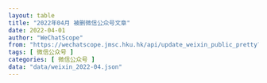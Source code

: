 ```yaml
---
layout: table
title: "2022年04月 被删微信公众号文章"
date: 2022-04-01
author: "WeChatScope"
from: "https://wechatscope.jmsc.hku.hk/api/update_weixin_public_pretty?days="
tags: [ 微信公众号 ]
categories: [ 微信公众号 ]
data: "data/weixin_2022-04.json"
---
```

